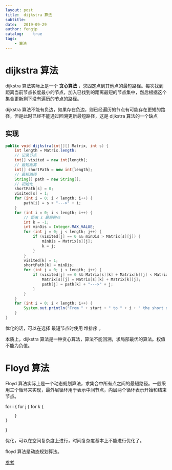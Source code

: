 ```yaml
---
layout: post
title:  dijkstra 算法 
subtitle:   
date:   2019-09-29
author: fengjp
catalog:    true
tags:
    - 算法
---
```


#   dijkstra 算法

dijkstra 算法实际上是一个 __贪心算法__ ，求固定点到其他点的最短路径。每次找到距离当前节点长度最小的节点，加入已找到的距离最短的节点集中，然后根据这个集合更新剩下没有遍历的节点的路径。

dijkstra 算法不能有负边，如果存在负边，则已经遍历的节点有可能存在更短的路径，但是此时已经不能通过回溯更新最短路径，这是 dijkstra 算法的一个缺点

##  实现

```java
public void dijkstra(int[][] Matrix, int s) {
    int length = Matrix.length;
    // 记录节点
    int[] visited = new int[length];
    // 最短距离
    int[] shortPath = new int[length];
    // 最短路径
    String[] path = new String[];
    // 初始化
    shortPath[s] = 0;
    visited[s] = 1;
    for (int i = 0; i < length; i++) {
        path[i] = s + "--->" + i;
    }
    for (int i = 0; i < length; i++) {
        // 距离 s 最短的点
        int k = -1;
        int minDis = Integer.MAX_VALUE;
        for (int j = 0; j < length; j++) {
            if (visited[j] == 0 && minDis > Matrix[s][j]) {
                minDis = Matrix[s][j];
                k = j;
            }
        }
        visited[k] = 1;
        shortPath[k] = minDis;
        for (int j = 0; j < length; j++) {
            if (visited[j] == 0 && Matrix[s][k] + Matrix[k][j] < Matrix[s][j]) {
                Matrix[s][j] = Matrix[s][k] + Matrix[k][j];
                path[j] = path[k] + "--->" + j;
            }
        }
    }
    for (int i = 0; i < length; i++) {
        System.out.println("From " + start + " to " + i + " the short distance is " + path[i]);
    }
}
```

优化的话，可以在选择 最短节点时使用 堆排序 。

本质上，dijkstra 算法是一种贪心算法，算法不能回溯，求局部最优的算法。权值不能为负值。

#   Floyd 算法

Floyd 算法实际上是一个动态规划算法，求集合中所有点之间的最短路径。一般采用三个循环来实现，最外层循环用于表示中间节点，内层两个循环表示开始和结束节点。

for i {
    for j {
        for k {

        }
    }
}

优化，可以在空间复杂度上进行，时间复杂度基本上不能进行优化了。

floyd 算法是动态规划算法。

[参考](https://blog.csdn.net/liuyanling_cs/article/details/56330652)